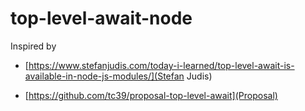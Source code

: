 # top-level-await-node

Inspired by 
- [https://www.stefanjudis.com/today-i-learned/top-level-await-is-available-in-node-js-modules/](Stefan Judis)

- [https://github.com/tc39/proposal-top-level-await](Proposal)